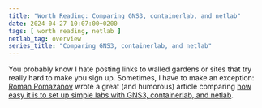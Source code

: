 ```yaml
---
title: "Worth Reading: Comparing GNS3, containerlab, and netlab"
date: 2024-04-27 10:07:00+0200
tags: [ worth reading, netlab ]
netlab_tag: overview
series_title: "Comparing GNS3, containerlab, and netlab"
---
```

You probably know I hate posting links to walled gardens or sites that try really hard to make you sign up. Sometimes, I have to make an exception: [Roman Pomazanov](https://www.linkedin.com/in/roman-pomazanov/) wrote a great (and humorous) article comparing [how easy it is to set up simple labs with GNS3, containerlab, and netlab](https://www.linkedin.com/pulse/lets-iac-some-network-labs-roman-pomazanov-tu1pe/).
